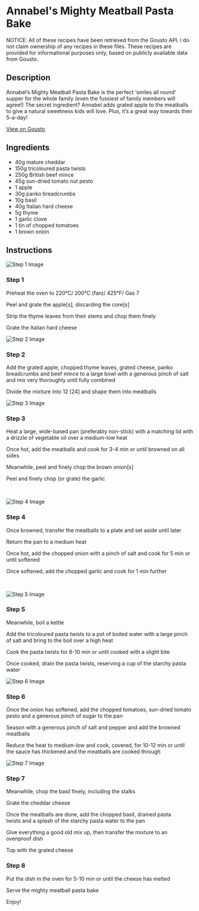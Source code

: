 # Annabel's Mighty Meatball Pasta Bake 

NOTICE: All of these recipes have been retrieved from the Gousto API. I do not claim ownership of any recipes in these files. These recipes are provided for informational purposes only, based on publicly available data from Gousto.

## Description

Annabel’s Mighty Meatball Pasta Bake is the perfect ‘smiles all round’ supper for the whole family (even the fussiest of family members will agree!) The secret ingredient? Annabel adds grated apple to the meatballs to give a natural sweetness kids will love. Plus, it’s a great way towards their 5-a-day!

[View on Gousto](https://www.gousto.co.uk/recipes/cookbook/annabels-mighty-meatball-pasta-bake)

## Ingredients

- 40g mature cheddar
- 150g tricoloured pasta twists
- 250g British beef mince
- 45g sun-dried tomato nut pesto
- 1 apple
- 30g panko breadcrumbs
- 10g basil
- 40g Italian hard cheese
- 5g thyme
- 1 garlic clove
- 1 tin of chopped tomatoes
- 1 brown onion

## Instructions

![Step 1 Image](https://production-media.gousto.co.uk/cms/recipe-step-image/1046.-step-1-x200.jpg)

### Step 1

Preheat the oven to 220&deg;C/ 200&deg;C (fan)/ 425&deg;F/ Gas 7


Peel and grate the apple<span class="text-danger">[s]</span>, discarding the core<span class="text-danger">[s]</span>


Strip the thyme leaves from their stems and chop them&nbsp;finely


Grate the Italian hard cheese&nbsp;

![Step 2 Image](https://production-media.gousto.co.uk/cms/recipe-step-image/1046.-step-2-x200.jpg)

### Step 2

Add the grated apple, chopped thyme leaves, grated cheese, panko breadcrumbs and beef mince to a large bowl with a generous pinch of salt and mix&nbsp;very thoroughly until fully combined


Divide the mixture into 12 <span class="text-danger">[24]</span> and shape them into meatballs

![Step 3 Image](https://production-media.gousto.co.uk/cms/recipe-step-image/1046.-step-3-x200.jpg)

### Step 3

Heat a large, wide-based pan (preferably non-stick) with a matching lid with a drizzle of&nbsp;vegetable oil&nbsp;over a medium-low heat&nbsp;


Once hot, add the&nbsp;meatballs&nbsp;and cook for 3-4 min or until browned on all sides


Meanwhile, peel and finely chop the&nbsp;brown onion<span class="text-danger">[s]</span>


Peel and&nbsp;finely chop (or grate) the&nbsp;garlic&nbsp;


&nbsp;

![Step 4 Image](https://production-media.gousto.co.uk/cms/recipe-step-image/1046.-step-4-x200.jpg)

### Step 4

Once browned, transfer the&nbsp;meatballs&nbsp;to a plate and set aside until later&nbsp;


Return the pan to a medium heat&nbsp;


Once hot, add the&nbsp;chopped onion&nbsp;with a pinch of&nbsp;salt&nbsp;and cook for 5 min or until softened


Once softened, add the&nbsp;chopped garlic&nbsp;and cook for 1 min further&nbsp;


&nbsp;

![Step 5 Image](https://production-media.gousto.co.uk/cms/recipe-step-image/1046.-step-5-x200.jpg)

### Step 5

Meanwhile, boil a kettle


Add the&nbsp;tricoloured pasta twists&nbsp;to a pot of&nbsp;boiled water&nbsp;with a large pinch of&nbsp;salt&nbsp;and bring to the boil over a high heat


Cook the&nbsp;pasta twists&nbsp;for 8-10 min or until cooked with a slight bite


Once cooked, drain the&nbsp;pasta twists, reserving a cup&nbsp;of the&nbsp;starchy pasta water

![Step 6 Image](https://production-media.gousto.co.uk/cms/recipe-step-image/1046.-step-6-x200.jpg)

### Step 6

Once the onion has softened, add the chopped tomatoes, sun-dried tomato pesto&nbsp;and a generous pinch of sugar&nbsp;to the pan


Season with a generous pinch of salt and pepper&nbsp;and add the browned meatballs


Reduce the heat to medium-low and cook, covered, for 10-12 min or until the sauce has thickened and the meatballs are cooked through

![Step 7 Image](https://production-media.gousto.co.uk/cms/recipe-step-image/1046.-step-7-x200.jpg)

### Step 7

Meanwhile, chop the basil finely, including the stalks


Grate the cheddar cheese


Once the meatballs are done, add the chopped basil, drained pasta twists&nbsp;and a splash of the&nbsp;starchy pasta water&nbsp;to the pan


Give everything a good old mix up, then transfer the mixture to an ovenproof dish


Top with the grated cheese

### Step 8

Put the dish in the oven for 5-10 min or until the cheese has melted


Serve the mighty meatball pasta bake&nbsp;


Enjoy!

